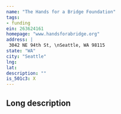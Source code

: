 ```yaml
---
name: "The Hands for a Bridge Foundation"
tags:
- funding
ein: 263624161
homepage: "www.handsforabridge.org"
address: |
 3042 NE 94th St, \nSeattle, WA 98115
state: "WA"
city: "Seattle"
lng: 
lat: 
description: ""
is_501c3: X
---
```


## Long description


